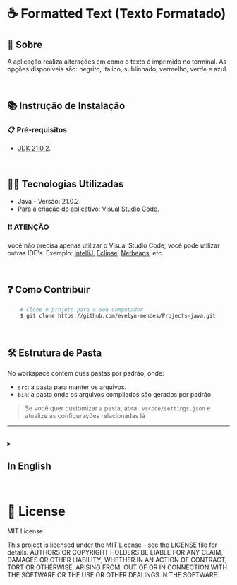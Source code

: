 # ☕ Formatted Text (Texto Formatado)

## 📖 Sobre
A aplicação realiza alterações em como o texto é imprimido no terminal. As opções disponíveis são: negrito, italico, sublinhado, vermelho, verde e azul.

<br>

## 📚 Instrução de Instalação

### 📋 Pré-requisitos
- [JDK 21.0.2](https://www.oracle.com/java/technologies/javase/jdk21-archive-downloads.html).

<br>

## 👩‍💻 Tecnologias Utilizadas

- Java - Versão: 21.0.2.
- Para a criação do aplicativo: [Visual Studio Code](https://code.visualstudio.com/).

### ❗❗ ATENÇÃO
Você não precisa apenas utilizar o Visual Studio Code, você pode utilizar outras IDE's. Exemplo: [IntelliJ](https://lp.jetbrains.com/intellij-idea-features-promo/?source=google&medium=cpc&campaign=AMER_en_BR_IDEA_Branded&term=intellij&content=693349187724&gad_source=1&gclid=Cj0KCQjw-ai0BhDPARIsAB6hmP673F8TA-JX7HkziM3Bx9X35teYxXtzL45KqeaU1BCZYotVjb4yVGYaAr8sEALw_wcB), [Eclipse](https://www.eclipse.org/downloads/), [Netbeans](https://netbeans.apache.org/front/main/download/nb22/), etc.

<br>

## ❓ Como Contribuir

``` bash
    # Clone o projeto para o seu computador
    $ git clone https://github.com/evelyn-mendes/Projects-java.git
```

<br>

## 🛠 Estrutura de Pasta

No workspace contém duas pastas por padrão, onde:

- `src`: a pasta para manter os arquivos.
- `bin`: a pasta onde os arquivos compilados são gerados por padrão.

> Se você quer customizar a pasta, abra `.vscode/settings.json` e atualize as configurações relacionadas lá

<hr>

<br>






<details>
    <summary>
        <h2>
            In English
        </h2>
    </summary>

## 📖 About
This application performs changes in like the text appears in terminal. The options available are: bold, italic, underline, red, green, blue.

<br>

## 📚 Installation Instruction

### 📋 Prerequisites

- [JDK 21.0.2](https://www.oracle.com/java/technologies/javase/jdk21-archive-downloads.html).

<br>

## 👩‍💻 Tecnologies Used
- Java - Version: 21.0.2.

### ❗❗ ATTENTION
You don't just have to use Visual Studio Code, you can use others IDE's. Example: [IntelliJ](https://lp.jetbrains.com/intellij-idea-features-promo/?source=google&medium=cpc&campaign=AMER_en_BR_IDEA_Branded&term=intellij&content=693349187724&gad_source=1&gclid=Cj0KCQjw-ai0BhDPARIsAB6hmP673F8TA-JX7HkziM3Bx9X35teYxXtzL45KqeaU1BCZYotVjb4yVGYaAr8sEALw_wcB), [Eclipse](https://www.eclipse.org/downloads/), [Netbeans](https://netbeans.apache.org/front/main/download/nb22/), etc.

<br>

## ❓ How Contribute
``` bash
    # Clone the project for your computer
    $ git clone https://github.com/evelyn-mendes/Projects-java.git
```

<br>

## 🛠 Folder Structure

The workspace contains two folders by default, where:

- `src`: the folder to maintain sources.
- `bin`: the folder where files compiled are generated by default.

> If you want to customize the folder, open `.vscode/settings.json` and update the related settings there.

</details>

<br>

# 📝 License
MIT License

This project is licensed under the MIT License - see the [LICENSE](./LICENSE) file for details.
AUTHORS OR COPYRIGHT HOLDERS BE LIABLE FOR ANY CLAIM, DAMAGES OR OTHER
LIABILITY, WHETHER IN AN ACTION OF CONTRACT, TORT OR OTHERWISE, ARISING FROM,
OUT OF OR IN CONNECTION WITH THE SOFTWARE OR THE USE OR OTHER DEALINGS IN THE
SOFTWARE.
